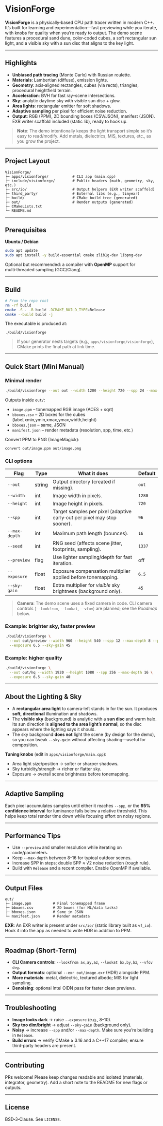 # VisionForge

**VisionForge** is a physically‑based CPU path tracer written in modern C++. It’s built for learning and experimentation—fast previewing while you iterate, with knobs for quality when you’re ready to output. The demo scene features a procedural sand dune, color‑coded cubes, a soft rectangular sun light, and a visible sky with a sun disc that aligns to the key light.

---

## Highlights

* **Unbiased path tracing** (Monte Carlo) with Russian roulette.
* **Materials**: Lambertian (diffuse), emission lights.
* **Geometry**: axis‑aligned rectangles, cubes (via rects), triangles, procedural heightfield terrain.
* **Acceleration**: BVH for fast ray–scene intersections.
* **Sky**: analytic daytime sky with visible sun disc + glow.
* **Area lights**: rectangular emitter for soft shadows.
* **Adaptive sampling** per pixel for efficient noise reduction.
* **Output**: RGB (PPM), 2D bounding boxes (CSV/JSON), manifest (JSON). EXR writer scaffold included (static lib), ready to hook up.

> **Note**: The demo intentionally keeps the light transport simple so it’s easy to read/modify. Add metals, dielectrics, MIS, textures, etc., as you grow the project.

---

## Project Layout

```
VisionForge/
├─ apps/visionforge/           # CLI app (main.cpp)
├─ include/visionforge/        # Public headers (math, geometry, sky, etc.)
├─ src/io/                     # Output helpers (EXR writer scaffold)
├─ third_party/                # External libs (e.g., tinyexr)
├─ build/                      # CMake build tree (generated)
├─ out/                        # Render outputs (generated)
├─ CMakeLists.txt
└─ README.md
```

---

## Prerequisites

**Ubuntu / Debian**

```bash
sudo apt update
sudo apt install -y build-essential cmake zlib1g-dev libpng-dev
```

Optional but recommended: a compiler with **OpenMP** support for multi‑threaded sampling (GCC/Clang).

---

## Build

```bash
# From the repo root
rm -rf build
cmake -S . -B build -DCMAKE_BUILD_TYPE=Release
cmake --build build -j
```

The executable is produced at:

```
./build/visionforge
```

> If your generator nests targets (e.g., `apps/visionforge/visionforge`), CMake prints the final path at link time.

---

## Quick Start (Mini Manual)

### Minimal render

```bash
./build/visionforge --out out --width 1280 --height 720 --spp 24 --max-depth 10 --seed 42
```

Outputs inside `out/`:

* `image.ppm` – tonemapped RGB image (ACES + sqrt)
* `bboxes.csv` – 2D boxes for the cubes (label,xmin,ymin,xmax,ymax,width,height)
* `bboxes.json` – same, JSON
* `manifest.json` – render metadata (resolution, spp, time, etc.)

Convert PPM to PNG (ImageMagick):

```bash
convert out/image.ppm out/image.png
```

### CLI options

| Flag          | Type   | What it does                                                             | Default |
| ------------- | ------ | ------------------------------------------------------------------------ | ------- |
| `--out`       | string | Output directory (created if missing).                                   | `out`   |
| `--width`     | int    | Image width in pixels.                                                   | `1280`  |
| `--height`    | int    | Image height in pixels.                                                  | `720`   |
| `--spp`       | int    | Target samples per pixel (adaptive early‑out per pixel may stop sooner). | `96`    |
| `--max-depth` | int    | Maximum path length (bounces).                                           | `16`    |
| `--seed`      | int    | RNG seed (affects scene jitter, footprints, sampling).                   | `1337`  |
| `--preview`   | flag   | Use lighter sampling/depth for fast iteration.                           | off     |
| `--exposure`  | float  | Exposure compensation multiplier applied before tonemapping.             | `6.5`   |
| `--sky-gain`  | float  | Extra multiplier for *visible* sky brightness (background only).         | `45`    |

> **Camera**: The demo scene uses a fixed camera in code. CLI camera controls (`--lookfrom`, `--lookat`, `--vfov`) are planned; see the *Roadmap* below.

### Example: brighter sky, faster preview

```bash
./build/visionforge \
  --out out/preview --width 960 --height 540 --spp 12 --max-depth 8 --preview \
  --exposure 6.5 --sky-gain 45
```

### Example: higher quality

```bash
./build/visionforge \
  --out out/hq --width 1920 --height 1080 --spp 256 --max-depth 16 \
  --exposure 6.5 --sky-gain 40
```

---

## About the Lighting & Sky

* A **rectangular area light** to camera‑left stands in for the sun. It produces **soft, directional** illumination and shadows.
* The **visible sky** (background) is analytic with a **sun disc** and warm halo. Its sun direction is **aligned to the area light’s normal**, so the disc appears where the lighting says it should.
* The sky background **does not** light the scene (by design for the demo), so you can tweak `--sky-gain` without affecting shading—useful for composition.

**Tuning knobs** (edit in `apps/visionforge/main.cpp`):

* Area light size/position → softer or sharper shadows.
* Sky turbidity/strength → richer or flatter sky.
* Exposure → overall scene brightness before tonemapping.

---

## Adaptive Sampling

Each pixel accumulates samples until either it reaches `--spp`, or the **95% confidence interval** for luminance falls below a relative threshold. This helps keep total render time down while focusing effort on noisy regions.

---

## Performance Tips

* Use `--preview` and smaller resolution while iterating on code/parameters.
* Keep `--max-depth` between 8–16 for typical outdoor scenes.
* Increase SPP in steps; double SPP ≈ √2 noise reduction (rough rule).
* Build with `Release` and a recent compiler. Enable OpenMP if available.

---

## Output Files

```
out/
├─ image.ppm          # Final tonemapped frame
├─ bboxes.csv         # 2D boxes (for ML/data tasks)
├─ bboxes.json        # Same in JSON
└─ manifest.json      # Render metadata
```

**EXR**: An EXR writer is present under `src/io/` (static library built as `vf_io`). Hook it into the app as needed to write HDR in addition to PPM.

---

## Roadmap (Short‑Term)

* **CLI Camera controls**: `--lookfrom ax,ay,az`, `--lookat bx,by,bz`, `--vfov deg`.
* **Output formats**: optional `--exr out/image.exr` (HDR) alongside PPM.
* **More materials**: metal, dielectric, textured albedo; MIS for light sampling.
* **Denoising**: optional Intel OIDN pass for faster clean previews.

---

## Troubleshooting

* **Image looks dark** → raise `--exposure` (e.g., 8–10).
* **Sky too dim/bright** → adjust `--sky-gain` (background only).
* **Noisy** → increase `--spp` and/or `--max-depth`. Make sure you’re building in `Release`.
* **Build errors** → verify CMake ≥ 3.16 and a C++17 compiler; ensure third‑party headers are present.

---

## Contributing

PRs welcome! Please keep changes readable and isolated (materials, integrator, geometry). Add a short note to the README for new flags or outputs.

---

## License

BSD‑3‑Clause. See `LICENSE`.
